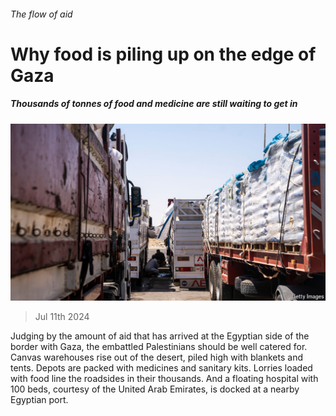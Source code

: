 ###### The flow of aid

# Why food is piling up on the edge of Gaza 

##### Thousands of tonnes of food and medicine are still waiting to get in 

![image](images/20240713_MAP504.jpg) 

> Jul 11th 2024 

Judging by the amount of aid that has arrived at the Egyptian side of the border with Gaza, the embattled Palestinians should be well catered for. Canvas warehouses rise out of the desert, piled high with blankets and tents. Depots are packed with medicines and sanitary kits. Lorries loaded with food line the roadsides in their thousands. And a floating hospital with 100 beds, courtesy of the United Arab Emirates, is docked at a nearby Egyptian port.

